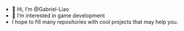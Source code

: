- 👋 Hi, I’m @Gabriel-Liao
- 👀 I’m interested in game development
- I hope to fill many repositories with cool projects that may help you.
<!---
Gabriel-Liao/Gabriel-Liao is a ✨ special ✨ repository because its `README.md` (this file) appears on your GitHub profile.
You can click the Preview link to take a look at your changes.
--->
